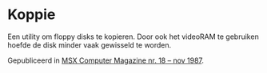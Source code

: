 # Koppie
Een utility om floppy disks te kopieren.
Door ook het videoRAM te gebruiken hoefde de disk minder vaak gewisseld te worden.

Gepubliceerd in 
[MSX Computer Magazine nr. 18 – nov 1987](https://msxcomputermagazine.nl/archief/mcm-18/).

